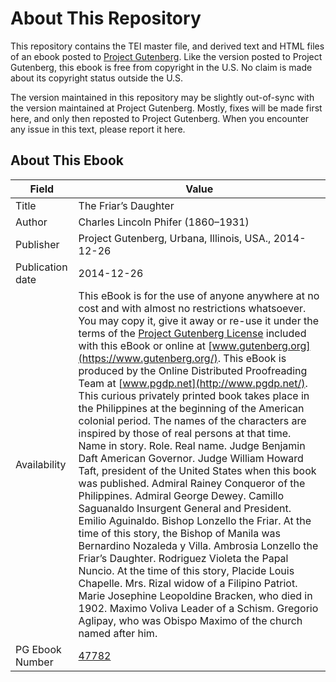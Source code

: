 # About This Repository

This repository contains the TEI master file, and derived text and HTML files of an ebook posted to [Project Gutenberg](https://www.gutenberg.org/). Like the version posted to Project Gutenberg, this ebook is free from copyright in the U.S. No claim is made about its copyright status outside the U.S.

The version maintained in this repository may be slightly out-of-sync with the version maintained at Project Gutenberg. Mostly, fixes will be made first here, and only then reposted to Project Gutenberg. When you encounter any issue in this text, please report it here.

## About This Ebook

| Field | Value |
| ----- | ----- |
| Title | The Friar’s Daughter |
| Author | Charles Lincoln Phifer (1860–1931) |
| Publisher | Project Gutenberg, Urbana, Illinois, USA., 2014-12-26 |
| Publication date | 2014-12-26 |
| Availability | This eBook is for the use of anyone anywhere at no cost and with almost no restrictions whatsoever. You may copy it, give it away or re-use it under the terms of the [Project Gutenberg License](https://www.gutenberg.org/license) included with this eBook or online at [www.gutenberg.org](https://www.gutenberg.org/). This eBook is produced by the Online Distributed Proofreading Team at [www.pgdp.net](http://www.pgdp.net/). This curious privately printed book takes place in the Philippines at the beginning of the American colonial period. The names of the characters are inspired by those of real persons at that time. Name in story. Role. Real name. Judge Benjamin Daft American Governor. Judge William Howard Taft, president of the United States when this book was published. Admiral Rainey Conqueror of the Philippines. Admiral George Dewey. Camillo Saguanaldo Insurgent General and President. Emilio Aguinaldo. Bishop Lonzello the Friar. At the time of this story, the Bishop of Manila was Bernardino Nozaleda y Villa. Ambrosia Lonzello the Friar’s Daughter. Rodriguez Violeta the Papal Nuncio. At the time of this story, Placide Louis Chapelle. Mrs. Rizal widow of a Filipino Patriot. Marie Josephine Leopoldine Bracken, who died in 1902. Maximo Voliva Leader of a Schism. Gregorio Aglipay, who was Obispo Maximo of the church named after him. |
| PG Ebook Number | [47782](https://www.gutenberg.org/ebooks/47782) |
